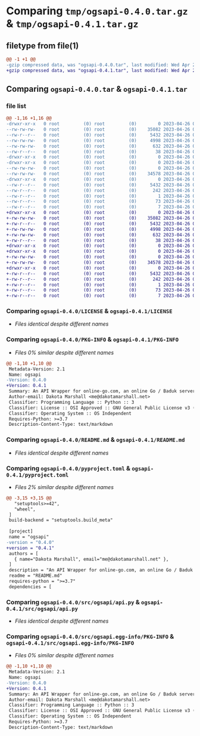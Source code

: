 # Comparing `tmp/ogsapi-0.4.0.tar.gz` & `tmp/ogsapi-0.4.1.tar.gz`

## filetype from file(1)

```diff
@@ -1 +1 @@
-gzip compressed data, was "ogsapi-0.4.0.tar", last modified: Wed Apr 26 04:54:51 2023, max compression
+gzip compressed data, was "ogsapi-0.4.1.tar", last modified: Wed Apr 26 05:00:25 2023, max compression
```

## Comparing `ogsapi-0.4.0.tar` & `ogsapi-0.4.1.tar`

### file list

```diff
@@ -1,16 +1,16 @@
-drwxr-xr-x   0 root         (0) root         (0)        0 2023-04-26 04:54:51.328851 ogsapi-0.4.0/
--rw-rw-rw-   0 root         (0) root         (0)    35082 2023-04-26 04:54:35.000000 ogsapi-0.4.0/LICENSE
--rw-r--r--   0 root         (0) root         (0)     5432 2023-04-26 04:54:51.328851 ogsapi-0.4.0/PKG-INFO
--rw-rw-rw-   0 root         (0) root         (0)     4998 2023-04-26 04:54:35.000000 ogsapi-0.4.0/README.md
--rw-rw-rw-   0 root         (0) root         (0)      632 2023-04-26 04:54:35.000000 ogsapi-0.4.0/pyproject.toml
--rw-r--r--   0 root         (0) root         (0)       38 2023-04-26 04:54:51.328851 ogsapi-0.4.0/setup.cfg
-drwxr-xr-x   0 root         (0) root         (0)        0 2023-04-26 04:54:51.324267 ogsapi-0.4.0/src/
-drwxr-xr-x   0 root         (0) root         (0)        0 2023-04-26 04:54:51.327018 ogsapi-0.4.0/src/ogsapi/
--rw-rw-rw-   0 root         (0) root         (0)        0 2023-04-26 04:54:35.000000 ogsapi-0.4.0/src/ogsapi/__init__.py
--rw-rw-rw-   0 root         (0) root         (0)    34578 2023-04-26 04:54:35.000000 ogsapi-0.4.0/src/ogsapi/api.py
-drwxr-xr-x   0 root         (0) root         (0)        0 2023-04-26 04:54:51.327934 ogsapi-0.4.0/src/ogsapi.egg-info/
--rw-r--r--   0 root         (0) root         (0)     5432 2023-04-26 04:54:51.000000 ogsapi-0.4.0/src/ogsapi.egg-info/PKG-INFO
--rw-r--r--   0 root         (0) root         (0)      242 2023-04-26 04:54:51.000000 ogsapi-0.4.0/src/ogsapi.egg-info/SOURCES.txt
--rw-r--r--   0 root         (0) root         (0)        1 2023-04-26 04:54:51.000000 ogsapi-0.4.0/src/ogsapi.egg-info/dependency_links.txt
--rw-r--r--   0 root         (0) root         (0)       73 2023-04-26 04:54:51.000000 ogsapi-0.4.0/src/ogsapi.egg-info/requires.txt
--rw-r--r--   0 root         (0) root         (0)        7 2023-04-26 04:54:51.000000 ogsapi-0.4.0/src/ogsapi.egg-info/top_level.txt
+drwxr-xr-x   0 root         (0) root         (0)        0 2023-04-26 05:00:25.374884 ogsapi-0.4.1/
+-rw-rw-rw-   0 root         (0) root         (0)    35082 2023-04-26 05:00:08.000000 ogsapi-0.4.1/LICENSE
+-rw-r--r--   0 root         (0) root         (0)     5432 2023-04-26 05:00:25.374884 ogsapi-0.4.1/PKG-INFO
+-rw-rw-rw-   0 root         (0) root         (0)     4998 2023-04-26 05:00:08.000000 ogsapi-0.4.1/README.md
+-rw-rw-rw-   0 root         (0) root         (0)      632 2023-04-26 05:00:08.000000 ogsapi-0.4.1/pyproject.toml
+-rw-r--r--   0 root         (0) root         (0)       38 2023-04-26 05:00:25.374884 ogsapi-0.4.1/setup.cfg
+drwxr-xr-x   0 root         (0) root         (0)        0 2023-04-26 05:00:25.369884 ogsapi-0.4.1/src/
+drwxr-xr-x   0 root         (0) root         (0)        0 2023-04-26 05:00:25.371884 ogsapi-0.4.1/src/ogsapi/
+-rw-rw-rw-   0 root         (0) root         (0)        0 2023-04-26 05:00:08.000000 ogsapi-0.4.1/src/ogsapi/__init__.py
+-rw-rw-rw-   0 root         (0) root         (0)    34578 2023-04-26 05:00:08.000000 ogsapi-0.4.1/src/ogsapi/api.py
+drwxr-xr-x   0 root         (0) root         (0)        0 2023-04-26 05:00:25.373884 ogsapi-0.4.1/src/ogsapi.egg-info/
+-rw-r--r--   0 root         (0) root         (0)     5432 2023-04-26 05:00:25.000000 ogsapi-0.4.1/src/ogsapi.egg-info/PKG-INFO
+-rw-r--r--   0 root         (0) root         (0)      242 2023-04-26 05:00:25.000000 ogsapi-0.4.1/src/ogsapi.egg-info/SOURCES.txt
+-rw-r--r--   0 root         (0) root         (0)        1 2023-04-26 05:00:25.000000 ogsapi-0.4.1/src/ogsapi.egg-info/dependency_links.txt
+-rw-r--r--   0 root         (0) root         (0)       73 2023-04-26 05:00:25.000000 ogsapi-0.4.1/src/ogsapi.egg-info/requires.txt
+-rw-r--r--   0 root         (0) root         (0)        7 2023-04-26 05:00:25.000000 ogsapi-0.4.1/src/ogsapi.egg-info/top_level.txt
```

### Comparing `ogsapi-0.4.0/LICENSE` & `ogsapi-0.4.1/LICENSE`

 * *Files identical despite different names*

### Comparing `ogsapi-0.4.0/PKG-INFO` & `ogsapi-0.4.1/PKG-INFO`

 * *Files 0% similar despite different names*

```diff
@@ -1,10 +1,10 @@
 Metadata-Version: 2.1
 Name: ogsapi
-Version: 0.4.0
+Version: 0.4.1
 Summary: An API Wrapper for online-go.com, an online Go / Baduk server
 Author-email: Dakota Marshall <me@dakotamarshall.net>
 Classifier: Programming Language :: Python :: 3
 Classifier: License :: OSI Approved :: GNU General Public License v3 (GPLv3)
 Classifier: Operating System :: OS Independent
 Requires-Python: >=3.7
 Description-Content-Type: text/markdown
```

### Comparing `ogsapi-0.4.0/README.md` & `ogsapi-0.4.1/README.md`

 * *Files identical despite different names*

### Comparing `ogsapi-0.4.0/pyproject.toml` & `ogsapi-0.4.1/pyproject.toml`

 * *Files 2% similar despite different names*

```diff
@@ -3,15 +3,15 @@
   "setuptools>=42",
   "wheel",
 ]
 build-backend = "setuptools.build_meta"
 
 [project]
 name = "ogsapi"
-version = "0.4.0"
+version = "0.4.1"
 authors = [
   { name="Dakota Marshall", email="me@dakotamarshall.net" },
 ]
 description = "An API Wrapper for online-go.com, an online Go / Baduk server"
 readme = "README.md"
 requires-python = ">=3.7"
 dependencies = [
```

### Comparing `ogsapi-0.4.0/src/ogsapi/api.py` & `ogsapi-0.4.1/src/ogsapi/api.py`

 * *Files identical despite different names*

### Comparing `ogsapi-0.4.0/src/ogsapi.egg-info/PKG-INFO` & `ogsapi-0.4.1/src/ogsapi.egg-info/PKG-INFO`

 * *Files 0% similar despite different names*

```diff
@@ -1,10 +1,10 @@
 Metadata-Version: 2.1
 Name: ogsapi
-Version: 0.4.0
+Version: 0.4.1
 Summary: An API Wrapper for online-go.com, an online Go / Baduk server
 Author-email: Dakota Marshall <me@dakotamarshall.net>
 Classifier: Programming Language :: Python :: 3
 Classifier: License :: OSI Approved :: GNU General Public License v3 (GPLv3)
 Classifier: Operating System :: OS Independent
 Requires-Python: >=3.7
 Description-Content-Type: text/markdown
```


